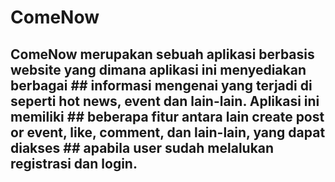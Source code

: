 # ComeNow

## ComeNow merupakan sebuah aplikasi berbasis website yang dimana aplikasi ini menyediakan berbagai ## informasi mengenai yang terjadi di seperti hot news, event dan lain-lain. Aplikasi ini memiliki ## beberapa fitur antara lain create post or event, like, comment, dan lain-lain, yang dapat diakses ## apabila user sudah melalukan registrasi dan login. 